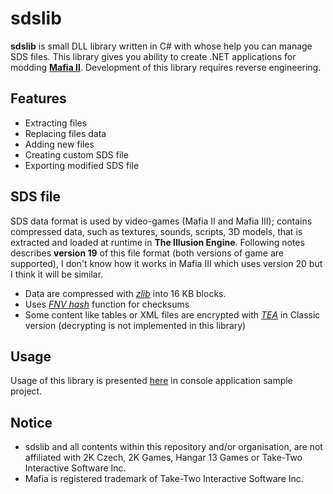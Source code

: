 # sdslib
<b>sdslib</b> is small DLL library written in C# with whose help you can manage SDS files. This library gives you ability to create .NET applications for modding <a href="https://en.wikipedia.org/wiki/Mafia_II" target=_blank><b>Mafia II</b></a>. Development of this library requires reverse engineering.

## Features
* Extracting files
* Replacing files data
* Adding new files
* Creating custom SDS file
* Exporting modified SDS file

## SDS file
SDS data format is used by video-games (Mafia II and Mafia III); contains compressed data, such as textures, sounds, scripts, 3D models, that is extracted and loaded at runtime in <b>The Illusion Engine</b>. Following notes describes <b>version 19</b> of this file format (both versions of game are supported), I don't know how it works in Mafia III which uses version 20 but I think it will be similar.

* Data are compressed with <a href="https://www.zlib.net/" target=_blank><i>zlib</i></a> into 16 KB blocks.
* Uses <a href="https://en.wikipedia.org/wiki/Fowler%E2%80%93Noll%E2%80%93Vo_hash_function" target=_blank><i>FNV hash</i></a> function for checksums
* Some content like tables or XML files are encrypted with <a href="https://en.wikipedia.org/wiki/Tiny_Encryption_Algorithm" target=_blank><i>TEA</i></a> in Classic version (decrypting is not implemented in this library)

## Usage
Usage of this library is presented <a href="https://github.com/Mettak/sdslib/tree/master/sdslib.ConsoleAppSample" target=_blank>here</a> in console application sample project.

## Notice
* sdslib and all contents within this repository and/or organisation, are not affiliated with 2K Czech, 2K Games, Hangar 13 Games or Take-Two Interactive Software Inc.
* Mafia is registered trademark of Take-Two Interactive Software Inc.
